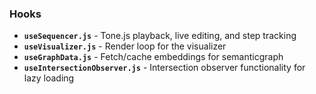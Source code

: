 ### Hooks
- **`useSequencer.js`** - Tone.js playback, live editing, and step tracking
- **`useVisualizer.js`** - Render loop for the visualizer 
- **`useGraphData.js`** - Fetch/cache embeddings for semanticgraph
- **`useIntersectionObserver.js`** - Intersection observer functionality for lazy loading
